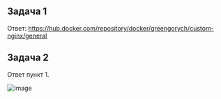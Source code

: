 ## Задача 1

Ответ: https://hub.docker.com/repository/docker/greengorych/custom-nginx/general

## Задача 2

Ответ пункт 1.

![image](https://github.com/user-attachments/assets/a24c60ee-b434-4328-9037-cf9a6d444d1d)



